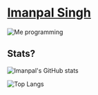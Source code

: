 # [Imanpal Singh](https://imanpalsingh.github.io/imanpalsingh/)

![Me programming](https://c.tenor.com/GfSX-u7VGM4AAAAC/coding.gif)

## Stats?
![Imanpal's GitHub stats](https://github-readme-stats.vercel.app/api?username=imanpalsingh&show_icons=true&theme=radical)

![Top Langs](https://github-readme-stats.vercel.app/api/top-langs/?username=imanpalsingh&langs_count=8)

